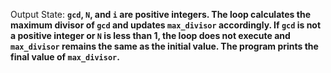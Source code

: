 Output State: **`gcd`, `N`, and `i` are positive integers. The loop calculates the maximum divisor of `gcd` and updates `max_divisor` accordingly. If `gcd` is not a positive integer or `N` is less than 1, the loop does not execute and `max_divisor` remains the same as the initial value. The program prints the final value of `max_divisor`.**